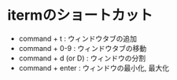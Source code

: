 # itermのショートカット
- command + t : ウィンドウタブの追加
- command + 0-9 : ウィンドウタブの移動
- command + d (or D) : ウィンドウの分割
- command + enter : ウィンドウの最小化, 最大化
